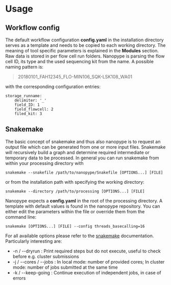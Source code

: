 # Usage

## Workflow config

The default workflow configuration **config.yaml** in the installation directory serves as a template and needs to be copied to each working directory. The meaning of tool specific parameters is explained in the **Modules** section.
Raw data is stored in per flow cell run folders. Nanopype is parsing the flow cell ID, its type and the used sequencing kit from the name. A possible naming pattern is:

> 20180101_FAH12345_FLO-MIN106_SQK-LSK108_WA01

with the corresponding configuration entries:

```
storage_runname:
    delimiter: '_'
    field_ID: 1
    field_flowcell: 2
    filed_kit: 3
```

## Snakemake

The basic concept of snakemake and thus also nanopype is to request an output file which can be generated from one or more input files. Snakemake will recursively build a graph and determine required intermediate or temporary data to be processed. In general you can run snakemake from within your processing directory with

    snakemake --snakefile /path/to/nanopype/Snakefile [OPTIONS...] [FILE]

or from the installation path with specifying the working directory:

    snakemake --directory /path/to/processing [OPTIONS...] [FILE]

Nanopype expects a **config.yaml** in the root of the processing directory. A template with default values is found in the nanopype repository. You can either edit the parameters within the file or override them from the command line:

    snakemake [OPTIONS...] [FILE] --config threads_basecalling=16

For all available options please refer to the [snakemake](https://snakemake.readthedocs.io/en/stable) documentation. Particularly interesting are:

* -n / --dryrun : Print required steps but do not execute, useful to check before e.g. cluster submissions
* -j / --cores / --jobs : In local mode: number of provided cores; In cluster mode: number of jobs submitted at the same time
* -k / --keep-going : Continue execution of independent jobs, in case of errors
